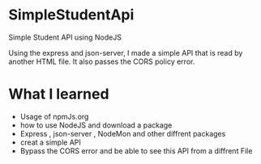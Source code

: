 # SimpleStudentApi
Simple Student API using NodeJS

Using the express and json-server, I made a simple API that is read by another HTML file.
It also passes the CORS policy error.

# What I learned 
* Usage of npmJs.org
* how to use NodeJS and download a package
* Express , json-server , NodeMon and other diffrent packages
* creat a simple API
* Bypass the CORS error and be able to see this API from a diffrent File 
